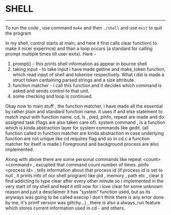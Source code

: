 
# SHELL


---

To run the code , use command `make` and then `./shell` and use `exit` to quit the program

In my shell, control starts at main, and here it first calls clear function( to make it nicer experince) and than a loop occurs (a standard for calling prompt multiple times till user exits). Here -
1. prompt() - this prints shell information as appear in bourne shell
2. taking input - to take input i have made getline and make_token function, which read input of shell and tokenise respectively. What i did is made a struct token cantaining parsed strings and a size attribute.
3. function matcher - i call this function and it decides which command is asked and sends control to that unit.
4. some checking and loop is continued. 

Okay now to main stuff , the function matcher, i have made all the essential by rather plain and standard function name. it uses if and else statement to match input with function name. cd, ls , pwd, pinfo, repeat are made and do assigned task (flags are also taken care of). system command , is a function which is kinda abstraction layer for system commands like gedit. (all function called in function matcher are kinda abstraction in case underlying function are not unique like cd requires flag and so in cd.c a function matcher for itself is made.) Foreground and background process are also implemented. 

Along with above there are some personal commands like repeat \<count\> \<command\> , excupted that command count number of times. pinfo \<process id\> , tells information about that process id \(if process id is set to null , it prints info of our shell program\) like pid , memory , path etc , clear (i find addicting to type clear after every other minute so i implemented in the very start of my shell and kept it still now for i love clear for some unknown reason and just a desclaimer it has "system" function used, but as its anyways was going to be called execvp i don't think there is any error done by me, it's printf version was glitchy...) , there is also a always_run feature which stores current information used in cd - and others. 